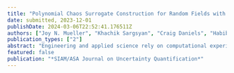 ```yaml
---
title: "Polynomial Chaos Surrogate Construction for Random Fields with Parametric Uncertainty"
date: submitted, 2023-12-01
publishDate: 2024-03-06T22:52:41.176511Z
authors: ["Joy N. Mueller", "Khachik Sargsyan", "Craig Daniels", "Habib N. Najm"]
publication_types: ["2"]
abstract: "Engineering and applied science rely on computational experiments to rigorously study physical systems. The mathematical models used to probe these systems are highly complex, and sampling-intensive studies often require prohibitively many simulations for acceptable accuracy. Surrogate models provide a means of circumventing the high computational expense of sampling such complex models. In particular, polynomial chaos expansions (PCEs) have been successfully used for uncertainty quantification studies of deterministic models where the dominant source of uncertainty is parametric. We discuss an extension to conventional PCE surrogate modeling to enable surrogate construction for stochastic computational models that have intrinsic noise in addition to parametric uncertainty. We develop a PCE surrogate on a joint space of intrinsic and parametric uncertainty, enabled by Rosenblatt transformations, and then extend the construction to random field data via the Karhunen-Loève expansion. We then take advantage of closed-form solutions for computing PCE Sobol indices to perform a global sensitivity analysis of the model which quantifies the intrinsic noise contribution to the overall model output variance. Additionally, the resulting joint PCE is generative in the sense that it allows generating random realizations at any input parameter setting that are statistically approximately equivalent to realizations from the underlying stochastic model. The method is demonstrated on a chemical catalysis example model."
featured: false
publication: "*SIAM/ASA Journal on Uncertainty Quantification*"
---
```


